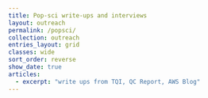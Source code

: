 ```yaml
---
title: Pop-sci write-ups and interviews
layout: outreach
permalink: /popsci/
collection: outreach
entries_layout: grid
classes: wide
sort_order: reverse
show_date: true
articles:
  - excerpt: "write ups from TQI, QC Report, AWS Blog"
---
```

